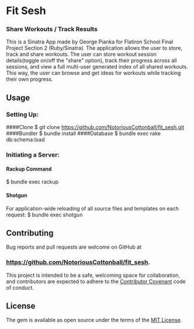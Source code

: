 # Fit Sesh
### Share Workouts / Track Results

This is a Sinatra App made by George Pianka for Flatiron School Final Project Section 2 (Ruby/Sinatra). The application allows the user to store, track and share workouts. The user can store workout session details(toggle on/off the "share" option), track their progress across all sessions, and view a full multi-user generated index of all shared workouts. This way, the user can browse and get ideas for workouts while tracking their own progress.

## Usage

### Setting Up:

####Clone
$ git clone https://github.com/NotoriousCottonball/fit_sesh.git
####Bundler
$ bundle install
####Database
$ bundle exec rake db:schema:load

### Initiating a Server:

#### Rackup Command
$ bundle exec rackup

#### Shotgun
For application-wide reloading of all source files and templates on each request:
$ bundle exec shotgun

## Contributing

Bug reports and pull requests are welcome on GitHub at
### https://github.com/NotoriousCottonball/fit_sesh.
This project is intended to be a safe, welcoming space for collaboration, and contributors are expected to adhere to the [Contributor Covenant](contributor-covenant.org) code of conduct.

## License

The gem is available as open source under the terms of the [MIT License](http://opensource.org/licenses/MIT).
